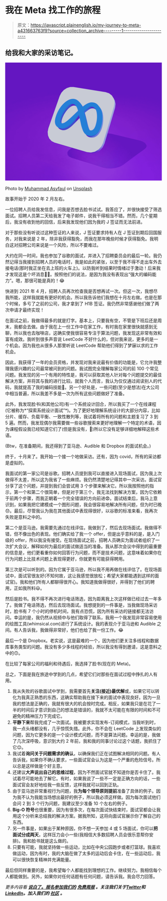 # 我在 Meta 找工作的旅程

> 原文：<https://javascript.plainenglish.io/my-journey-to-meta-a431663763f9?source=collection_archive---------1----------------------->

## 给我和大家的采访笔记。

![](img/a1a74faa31ba647488af9248b44204cc.png)

Photo by [Muhammad Asyfaul](https://unsplash.com/@asyfaul?utm_source=medium&utm_medium=referral) on [Unsplash](https://unsplash.com?utm_source=medium&utm_medium=referral)

故事开始于 2020 年 2 月左右。

一位招聘人员给我发信息，问我是否想去脸书试试。我答应了，并很快接受了筛选面试。招聘人员第二天给我发了电子邮件，说我干得相当不错。然而，几个星期后，我没有收到他的回信，后来我发现他们因为我的 J 签证而无法前进。

对于那些没有听说过这种签证的人来说，J 签证要求持有人在 J 签证到期后回国服务，对我来说是 2 年，除非我获得豁免，而我在那年晚些时候才获得豁免。我明白这对招聘公司来说是一个风险，所以不要难过。

大约在同一时间，我也参加了谷歌的面试，并进入了招聘委员会的最后一轮。我仍然记得当我接到招聘人员的电话时，我是如此的紧张，以至于我不得不走出车外去接电话(那时我正坐在去上班的火车上)。以防我听到结果时情绪过于激动！后来我才发现这是个坏消息😮‍💨。按照他们的说法，是因为我没有表现出“强大的编码能力”。嗯，那很可能是真的！😂

快进到 2021 年 4 月，招聘人员再次检查我是否想再试一次。但这一次，我想尽我所能，这样我就能有更好的机会。所以我告诉他们我想在十月左右做。也是在那个时候，多亏了之前的公司，我才拿到了 H1B 签证。我仍然非常感谢他们做了两次申请才最终实现！

在面试之前，我做得最多的就是打字。基本上，只要我有空，不管是下班后还是周末，我都会去做。由于我在上一份工作中在家工作，有时我在家里很快就感到无聊，所以我也去咖啡店，这确实使我很容易专注于算法问题，我发现这非常有效和富有成效。我听到很多声音说 LeetCode 不好什么的，但对我来说，更多的是一个机会。因为我也从很多人那里听说 LeetCode 帮助他们得到了梦寐以求的工作机会。

因此，我获得了一年的会员资格，并发现对我来说最有价值的功能是，它允许我整理我感兴趣的公司最常被问到的问题。我试图完全理解每家公司的前 100 个常见问题。我发现的另一个有用的特性是，我可以获取其他人针对每个问题提交的最佳解决方案，并将其与我的进行比较。就我个人而言，我认为仅仅通过阅读别人的代码，我就提高了我的编码技能💪。另一个好处是，一些问题(至少是想法)在大公司中相当普遍，所以我差不多是一次为所有这些问题做好了准备。

此外，我发现脸书(和其他公司)有一个系统设计回合，所以我买了一个在线课程(它被称为*“探索系统设计面试”*)。为了更好地理解系统设计的大部分内容，比如分片、缓存、负载平衡、一致性散列等，我试着将所有的问题和主题复习了 3 到 5 遍。然而，我发现偶尔我需要做一些谷歌搜索来更好地理解一个特定的术语，因为课程假设我已经知道它们了(但是我没有，🤷)所以它没有足够详细地解释这些术语。

(Btw，在准备期间，我还得到了亚马逊、Audible 和 Dropbox 的面试机会。)

终于，十月来了。我开始一个接一个地做采访。还有，因为 covid，所有的采访都是虚拟的。

我面试的第一家公司是谷歌。招聘人员提到我可以直接进入现场面试，因为我上次做得不太差，所以这为我省了一些麻烦。我仍然清楚地记得其中一次采访。面试官分享了这个问题，并提到我们会尝试用 3 个步骤来解决它。所以我按照他的指示，第一个和第二个很简单，但是对于第三个，我无法找到解决方案，因为它依赖于前两个步骤，而我正朝着一个完全错误的方向前进😨。面试结束后，我马上意识到，如果我把它建模成一个图形问题，我会很容易地解决所有问题，但为时已晚😞。最后，尽管我认为我在其他面试中表现得很好，以谷歌的标准来看，我再次失败是意料之中的。

第二个是亚马逊。我需要先通过在线评估，我做到了，然后去现场面试。我做得不错，但不像出色的表现。他们确实给了我一个 offer，但是出乎意料的是，是入门级的 offer，所以我没有接受。在现场面试之前，招聘人员确实为面试者组织了一次扩大会议，解释如何为最后的面试做适当的准备。我从那次会议中得到的最重要的信息是，他们更看重你如何回答行为问题，而不是技术问题，这意味着如果你在行为问题上比技术问题上表现得更好，你就更有可能获得聘用。

第三次是可以听到的。因为它属于亚马逊，所以我不用再做在线评估了。在现场面试中，面试官很友好(不知何故，这让我感觉很放松；希望大家都能遇到这样的面试官)。我和他们所有人都聊得很开心。我知道我做得很好，并得到了他们的聘用，正如我所料😃。

然后是脸书。我不得不再次进行电话筛选，因为距离我上次这样做已经过去一年多了。我做了电话筛选，然后去现场面试。我想提到的一件事是，当我做现场采访时，脸书有 7 个小时的停机时间，我有点恐慌，因为所有采访的链接都无法访问。幸运的是，我仍然从视频中与他们取得了联系，我用一个我发现非常容易使用的绘图工具(whimsical.com)进行了系统设计。我的表现介于亚马逊和 Audible 之间。有人告诉我，我做得非常好，他们也给了我一份工作。😂

最后一个是 Dropbox。老实说，这是最难的一个，因为他们更关注多线程和数据库事务类型的问题。我没有多少多线程的经验，所以我没有得到邀请，这是意料之中的🙃。

在比较了每家公司的福利和待遇后，我选择了脸书(现在的 Meta)。

总之，下面是我在旅途中学到的几点，希望它们对那些在面试过程中挣扎的人有用。

1.  我从失败的谷歌面试中学到，我需要首先**关注(接近)最优解**或，如果它可以转化为我真正熟悉的东西，这确实帮助我在接下来的面试中表现良好。因为一旦我的想法是正确的，我就有很大的机会按时完成。相反，如果我只是在花了一半的时间后才意识到自己的想法是错误的，我就不太可能在有限的时间和不可避免的精神压力下完成它。
2.  **平静下来**帮我完成了一次面试。我被要求实现发布-订阅模式，当我听到时，我一点头绪都没有，几乎惊慌失措。此外，你不会在 LeetCode 上发现类似的问题，因为它更多的是一个设计模式问题，而不是算法问题。幸运的是，我做了几次深呼吸，意识到大约 2 年前，我和我的同事讨论过这个话题，我抓住了它😌。
3.  我试着**询问关于问题需求的确认**，以确保我们正在试图解决相同的问题。有人告诉我，如果你不确认要求，一些面试官会认为这是一个严重的危险信号。所以总是这样做是个好主意。
4.  还建议**大声说出自己的思维过程**，因为不然面试官就不知道你是否卡住了。我试着尽可能地去了解它。有时，如果我说了一些不一定是正确方向的话，一些面试官会友好地给我一些反馈，这样我就可以回到正轨。
5.  由于亚马逊非常重视行为问题，我**为每个领导原则提前**准备了具体的例子。因为我不认为我能当场想出最好的例子，所以我必须这样做。因为每次面试他们会问 2 到 3 个行为问题，我建议至少准备 10 个左右的例子。
6.  **Big-O 符号**也很重要，因为有很多次，在每次面试快结束时，面试官都会让我用这个分析来总结我的解决方案。据我所知，这将向面试官展示你了解自己的东西。
7.  另一件事是，如果出于某种原因，你不想一天参加 4 或 5 场面试，你可以**把面试分成两天**，这样压力会小一些(我相信大多数招聘人员会很乐意帮你安排)。我和脸书就是这么做的。
8.  只要有可能，我就坚持做一些运动，比如在中央公园跑步或者打篮球。我喜欢做运动，因为有时，我的大脑在做了太多的运动后会卡住，在一些运动后，我可以很快恢复精神并充满能量。

最后但同样重要的是，我希望每个人都能找到理想的工作。继续努力。我相信每个人都能做到。另外，如果你对任何话题有任何问题，请告诉我。我会尽力回答。

*更多内容看* [***说白了。报名参加我们的***](https://plainenglish.io/) **[***免费周报***](http://newsletter.plainenglish.io/) *。关注我们关于*[***Twitter***](https://twitter.com/inPlainEngHQ)*和*[***LinkedIn***](https://www.linkedin.com/company/inplainenglish/)*。加入我们的* [***社区***](https://discord.gg/GtDtUAvyhW) *。***